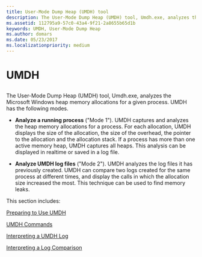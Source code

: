 ```yaml
---
title: User-Mode Dump Heap (UMDH) tool
description: The User-Mode Dump Heap (UMDH) tool, Umdh.exe, analyzes the Microsoft Windows heap memory allocations for a given process
ms.assetid: 112795a9-57c0-43a4-9f21-2a8655b65d1b
keywords: UMDH, User-Mode Dump Heap
ms.author: domars
ms.date: 05/23/2017
ms.localizationpriority: medium
---
```


# UMDH


## <span id="ddk_umdh_dtools"></span><span id="DDK_UMDH_DTOOLS"></span>


The User-Mode Dump Heap (UMDH) tool, Umdh.exe, analyzes the Microsoft Windows heap memory allocations for a given process. UMDH has the following modes.

-   **Analyze a running process** ("Mode 1"). UMDH captures and analyzes the heap memory allocations for a process. For each allocation, UMDH displays the size of the allocation, the size of the overhead, the pointer to the allocation and the allocation stack. If a process has more than one active memory heap, UMDH captures all heaps. This analysis can be displayed in realtime or saved in a log file.

-   **Analyze UMDH log files** ("Mode 2"). UMDH analyzes the log files it has previously created. UMDH can compare two logs created for the same process at different times, and display the calls in which the allocation size increased the most. This technique can be used to find memory leaks.

This section includes:

[Preparing to Use UMDH](preparing-to-use-umdh.md)

[UMDH Commands](umdh-commands.md)

[Interpreting a UMDH Log](interpreting-a-umdh-log.md)

[Interpreting a Log Comparison](interpreting-a-log-comparison.md)

 

 





